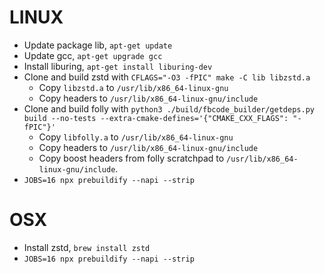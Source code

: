 # LINUX

- Update package lib, `apt-get update`
- Update gcc, `apt-get upgrade gcc`
- Install liburing, `apt-get install liburing-dev`
- Clone and build zstd with `CFLAGS="-O3 -fPIC" make -C lib libzstd.a`
  - Copy `libzstd.a` to `/usr/lib/x86_64-linux-gnu`
  - Copy headers to `/usr/lib/x86_64-linux-gnu/include`
- Clone and build folly with `python3 ./build/fbcode_builder/getdeps.py build --no-tests --extra-cmake-defines='{"CMAKE_CXX_FLAGS": "-fPIC"}'`
  - Copy `libfolly.a` to `/usr/lib/x86_64-linux-gnu`
  - Copy headers to `/usr/lib/x86_64-linux-gnu/include`
  - Copy boost headers from folly scratchpad to `/usr/lib/x86_64-linux-gnu/include`.
- `JOBS=16 npx prebuildify --napi --strip`

# OSX

- Install zstd, `brew install zstd`
- `JOBS=16 npx prebuildify --napi --strip`
